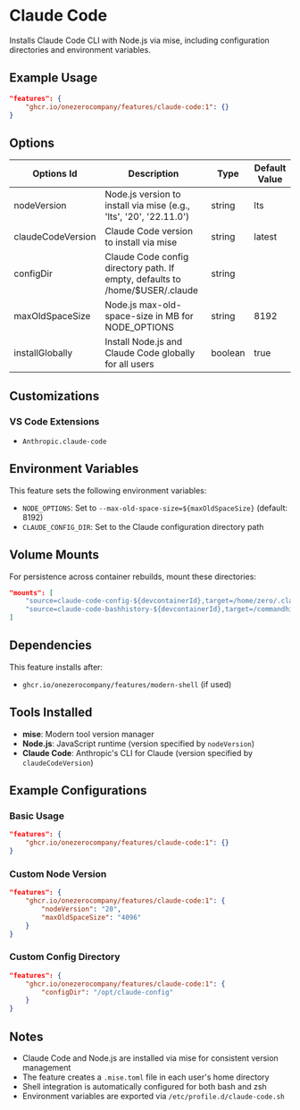 # Claude Code

Installs Claude Code CLI with Node.js via mise, including configuration directories and environment variables.

## Example Usage

```json
"features": {
    "ghcr.io/onezerocompany/features/claude-code:1": {}
}
```

## Options

| Options Id | Description | Type | Default Value |
|-----|-----|-----|-----|
| nodeVersion | Node.js version to install via mise (e.g., 'lts', '20', '22.11.0') | string | lts |
| claudeCodeVersion | Claude Code version to install via mise | string | latest |
| configDir | Claude Code config directory path. If empty, defaults to /home/$USER/.claude | string | |
| maxOldSpaceSize | Node.js max-old-space-size in MB for NODE_OPTIONS | string | 8192 |
| installGlobally | Install Node.js and Claude Code globally for all users | boolean | true |

## Customizations

### VS Code Extensions

- `Anthropic.claude-code`

## Environment Variables

This feature sets the following environment variables:

- `NODE_OPTIONS`: Set to `--max-old-space-size=${maxOldSpaceSize}` (default: 8192)
- `CLAUDE_CONFIG_DIR`: Set to the Claude configuration directory path

## Volume Mounts

For persistence across container rebuilds, mount these directories:

```json
"mounts": [
    "source=claude-code-config-${devcontainerId},target=/home/zero/.claude,type=volume",
    "source=claude-code-bashhistory-${devcontainerId},target=/commandhistory,type=volume"
]
```

## Dependencies

This feature installs after:
- `ghcr.io/onezerocompany/features/modern-shell` (if used)

## Tools Installed

- **mise**: Modern tool version manager
- **Node.js**: JavaScript runtime (version specified by `nodeVersion`)
- **Claude Code**: Anthropic's CLI for Claude (version specified by `claudeCodeVersion`)

## Example Configurations

### Basic Usage
```json
"features": {
    "ghcr.io/onezerocompany/features/claude-code:1": {}
}
```

### Custom Node Version
```json
"features": {
    "ghcr.io/onezerocompany/features/claude-code:1": {
        "nodeVersion": "20",
        "maxOldSpaceSize": "4096"
    }
}
```

### Custom Config Directory
```json
"features": {
    "ghcr.io/onezerocompany/features/claude-code:1": {
        "configDir": "/opt/claude-config"
    }
}
```

## Notes

- Claude Code and Node.js are installed via mise for consistent version management
- The feature creates a `.mise.toml` file in each user's home directory
- Shell integration is automatically configured for both bash and zsh
- Environment variables are exported via `/etc/profile.d/claude-code.sh`